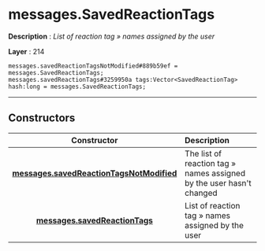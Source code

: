 # messages.SavedReactionTags

**Description** : *List of reaction tag &raquo; names assigned by the user*

**Layer** : 214

```tl
messages.savedReactionTagsNotModified#889b59ef = messages.SavedReactionTags;
messages.savedReactionTags#3259950a tags:Vector<SavedReactionTag> hash:long = messages.SavedReactionTags;
```

---

## Constructors

| Constructor | Description |
| :---: | :--- |
| [**messages.savedReactionTagsNotModified**](constructor/messages.savedReactionTagsNotModified) | The list of reaction tag » names assigned by the user hasn't changed |
| [**messages.savedReactionTags**](constructor/messages.savedReactionTags) | List of reaction tag » names assigned by the user |